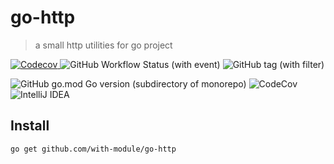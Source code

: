 # go-http

> a small http utilities for go project

[![Codecov](https://img.shields.io/codecov/c/github/with-module/go-http?style=for-the-badge&logo=codecov&logoColor=white)
](https://codecov.io/gh/with-module/go-http)
![GitHub Workflow Status (with event)](https://img.shields.io/github/actions/workflow/status/with-module/go-http/go-cov.yml?style=for-the-badge&logo=githubactions&logoColor=white)
![GitHub tag (with filter)](https://img.shields.io/github/v/tag/with-module/go-http?style=for-the-badge)

![GitHub go.mod Go version (subdirectory of monorepo)](https://img.shields.io/github/go-mod/go-version/with-module/go-http?style=for-the-badge&logo=go&logoColor=white)
![CodeCov](https://img.shields.io/badge/codecov-%23ff0077.svg?style=for-the-badge&logo=codecov&logoColor=white)
![IntelliJ IDEA](https://img.shields.io/badge/IntelliJIDEA-000000.svg?style=for-the-badge&logo=intellij-idea&logoColor=white)

## Install
```shell
go get github.com/with-module/go-http
```
